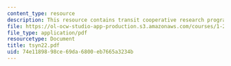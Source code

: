 ```yaml
---
content_type: resource
description: This resource contains transit cooperative research program.
file: https://ol-ocw-studio-app-production.s3.amazonaws.com/courses/1-259j-transit-management-fall-2006/74e1189898ce69da6800eb7665a3234b_tsyn22.pdf
file_type: application/pdf
resourcetype: Document
title: tsyn22.pdf
uid: 74e11898-98ce-69da-6800-eb7665a3234b
---
```

